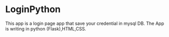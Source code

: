 # LoginPython

This app is a login page app that save your credential in mysql DB.
The App is writing in python (Flask),HTML,CSS. 



